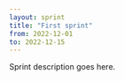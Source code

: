 ```yaml
---
layout: sprint
title: "First sprint"
from: 2022-12-01
to: 2022-12-15
---
```

Sprint description goes here.
